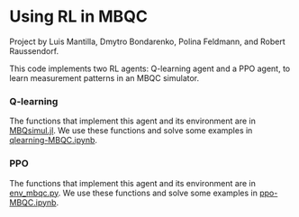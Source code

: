 # Using RL in MBQC

Project by Luis Mantilla, Dmytro Bondarenko, Polina Feldmann, and Robert Raussendorf.

This code implements two RL agents: Q-learning agent and a PPO agent, to learn measurement patterns in an MBQC simulator.

### Q-learning 
The functions that implement this agent and its environment are in [MBQsimul.jl](MBQsimul.jl). 
We use these functions and solve some examples in [qlearning-MBQC.ipynb](qlearning-MBQC.ipynb).

### PPO
The functions that implement this agent and its environment are in [env_mbqc.py](env_mbqc.py).
We use these functions and solve some examples in [ppo-MBQC.ipynb](ppo-MBQC.ipynb).
